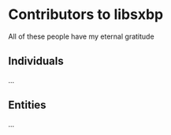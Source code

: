 # Contributors to libsxbp

All of these people have my eternal gratitude

## Individuals

...

## Entities

...
